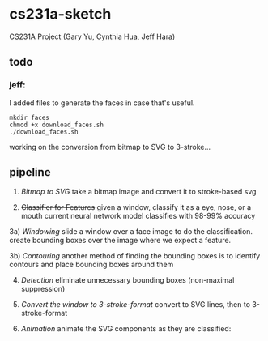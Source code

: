 # cs231a-sketch
CS231A Project (Gary Yu, Cynthia Hua, Jeff Hara)

## todo

### jeff:
I added files to generate the faces in case that's useful.

```
mkdir faces
chmod +x download_faces.sh
./download_faces.sh
```

working on the conversion from bitmap to SVG to 3-stroke...

## pipeline

1) *Bitmap to SVG*
take a bitmap image and convert it to stroke-based svg

2) ~~Classifier for Features~~
given a window, classify it as a eye, nose, or a mouth
current neural network model classifies with 98-99% accuracy

3a) *Windowing*
slide a window over a face image to do the classification. create bounding boxes over the image where we expect a feature.

3b) *Contouring*
another method of finding the bounding boxes is to identify contours and place bounding boxes around them

4) *Detection*
eliminate unnecessary bounding boxes (non-maximal suppression)

5) *Convert the window to 3-stroke-format*
convert to SVG lines, then to 3-stroke-format

6) *Animation*
animate the SVG components as they are classified:

